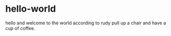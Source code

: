 # hello-world
hello and welcome to the world according to rudy
pull up a chair and have a cup of coffee.
